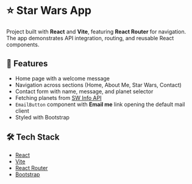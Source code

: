 # ⭐ Star Wars App

Project built with **React** and **Vite**, featuring **React Router** for navigation.  
The app demonstrates API integration, routing, and reusable React components.

## 🚀 Features

- Home page with a welcome message
- Navigation across sections (Home, About Me, Star Wars, Contact)
- Contact form with name, message, and planet selector
- Fetching planets from [SW Info API](https://sw-info-api.herokuapp.com/v1/planets/)
- `EmailButton` component with **Email me** link opening the default mail client
- Styled with Bootstrap

## 🛠️ Tech Stack

- [React](https://react.dev/)
- [Vite](https://vitejs.dev/)
- [React Router](https://reactrouter.com/)
- [Bootstrap](https://getbootstrap.com/)  